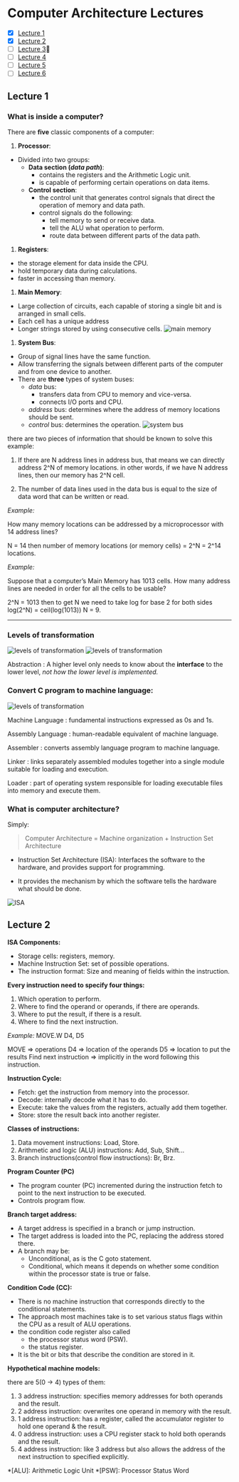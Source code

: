 # Computer Architecture Lectures

- [x] [Lecture 1](#lecture-1)
- [x] [Lecture 2](#lecture-2)
- [ ] [Lecture 3](#lecture-3):construction:
- [ ] [Lecture 4](#lecture-4)
- [ ] [Lecture 5](#lecture-5)
- [ ] [Lecture 6](#lecture-6)

## Lecture 1

### What is inside a computer?

There are **five** classic components of a computer:
1. **Processor**:
  * Divided into two groups:
    - **Data section (_data path_)**:
        * contains the registers and the Arithmetic Logic unit.
        * is capable of performing certain operations on data items.
    - **Control section**:
        * the control unit that generates control signals that direct the operation of memory and data path.
        * control signals do the following:
          - tell memory to send or receive data.
          - tell the ALU what operation to perform.
          - route data between different parts of the data path.
1. **Registers**:
  * the storage element for data inside the CPU.
  * hold temporary data during calculations.
  * faster in accessing than memory.
1. **Main Memory**:
  * Large collection of circuits, each capable of storing a single bit and is arranged in small cells.
  * Each cell has a unique address
  * Longer strings stored by using consecutive cells.
  ![main memory](./pics/ca/1.png)
1. **System Bus**:
  * Group of signal lines have the same function.
  * Allow transferring the signals between different parts of the computer and from one device to another.
  * There are **three** types of system buses:
    - _data_ bus:
      * transfers data from CPU to memory and vice-versa.
      * connects I/O ports and CPU.
    - _address_ bus: determines where the address of memory locations should be sent.
    - _control_ bus: determines the operation.
    ![system bus](./pics/ca/2.png)


there are two pieces of information that should be known to solve this example:
1. If there are N address lines in address bus, that means we can directly address 2^N of memory locations.
in other words, if we have N address lines, then our memory has 2^N cell.

1. The number of data lines used in the data bus is equal to the
size of data word that can be written or read.

*Example:*

How many memory locations can be addressed by a microprocessor with 14 address lines?

N = 14
then number of memory locations (or memory cells) = 2^N = 2^14 locations.

*Example:*

Suppose that a computer’s Main Memory has 1013 cells. How many address lines are needed in order for all the cells to be usable?

2^N = 1013
then to get N we need to take log for base 2 for both sides
log(2^N) = ceil(log(1013))
N =  9.

---

### Levels of transformation

![levels of transformation](./pics/ca/3.png)
![levels of transformation](./pics/ca/my-diagram.png)  

Abstraction
: A higher level only needs to know about the **interface** to the lower level, _not how the lower level is implemented._


### Convert C program to machine language:

![levels of transformation](./pics/ca/4.png)

Machine Language
: fundamental instructions expressed as 0s and 1s.

Assembly Language
: human-readable equivalent of machine language.

Assembler
: converts assembly language program to machine language.

Linker
: links separately assembled modules together into a single module suitable for loading and execution.

Loader
: part of operating system responsible for loading executable files into memory and execute them.

### What is computer architecture?

Simply:
>Computer Architecture = Machine organization + Instruction Set Architecture


* Instruction Set Architecture (ISA): Interfaces the software to the hardware, and provides support for programming.

* It provides the mechanism by which the software tells the
hardware what should be done.

![ISA](./pics/ca/5.png)

## Lecture 2

**ISA Components:**
 - Storage cells: registers, memory.
 - Machine Instruction Set: set of possible operations.
 - The instruction format: Size and meaning of fields within the instruction.

**Every instruction need to specify four things:**
1. Which operation to perform.
1. Where to find the operand or operands, if there are operands.
1. Where to put the result, if there is a result.
1. Where to find the next instruction.

*Example:*
MOVE.W D4, D5

MOVE => operations
D4 => location of the operands
D5 => location to put the results
Find next instruction => implicitly in the word following this instruction.


**Instruction Cycle:**
<!-- place image of IC slide 9 -->

* Fetch: get the instruction from memory into the processor.
* Decode: internally decode what it has to do.
* Execute: take the values from the registers, actually add them together.
* Store: store the result back into another register.

**Classes of instructions:**
1. Data movement instructions: Load, Store.
1. Arithmetic and logic (ALU) instructions: Add, Sub, Shift...
1. Branch instructions(control flow instructions): Br, Brz.

**Program Counter (PC)**
* The program counter (PC) incremented during the instruction fetch to point to the next instruction to be executed.
* Controls program flow.

**Branch target address:**
* A target address is specified in a branch or jump instruction.
* The target address is loaded into the PC, replacing the address stored there.
* A branch may be:
  - Unconditional, as is the C goto statement.
  - Conditional, which means it depends on whether some condition within the processor state is true or false.

**Condition Code (CC):**
 - There is no machine instruction that corresponds directly to the conditional statements.
 - The approach most machines take is to set various status flags within the CPU as a result of ALU operations.
 - the condition code register also called
    * the processor status word (PSW).
    * the status register.
 - It is the bit or bits that describe the condition are stored in it.

**Hypothetical machine models:**

there are 5(0 -> 4) types of them:
  1. 3 address instruction: specifies memory addresses for both operands and the result.
  1. 2 address instruction: overwrites one operand in memory with the result.
  1. 1 address instruction: has a register, called the accumulator register to hold one operand & the result.
  1. 0 address instruction: uses a CPU register stack to hold both operands and the result.
  1. 4 address instruction: like 3 address but also allows the address of the next instruction to specified explicitly.

*[ALU]: Arithmetic Logic Unit
*[PSW]: Processor Status Word

